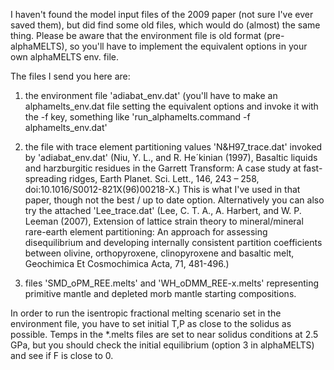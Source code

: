 I haven't found the model input files of the 2009 paper (not sure I've ever saved them), but did find some old files, which would do (almost) the same thing. Please be aware that the environment file is old format (pre-alphaMELTS), so you'll have to implement the equivalent options in your own alphaMELTS env. file.

The files I send you here are:

1. the environment file 'adiabat_env.dat' (you'll have to make an alphamelts_env.dat file setting the equivalent options and invoke it with the -f key, something like 'run_alphamelts.command -f alphamelts_env.dat'

2. the file with trace element partitioning values 'N&H97_trace.dat' invoked by 'adiabat_env.dat' (Niu, Y. L., and R. He´kinian (1997), Basaltic liquids and harzburgitic residues in the Garrett Transform: A case study at fast-spreading ridges, Earth Planet. Sci. Lett., 146, 243 – 258, doi:10.1016/S0012-821X(96)00218-X.) This is what I've used in that paper, though not the best / up to date option. Alternatively you can also try the attached 'Lee_trace.dat' (Lee, C. T. A., A. Harbert, and W. P. Leeman (2007), Extension of lattice strain theory to mineral/mineral rare-earth element partitioning: An approach for assessing disequilibrium and developing internally consistent partition coefficients between olivine, orthopyroxene, clinopyroxene and basaltic melt, Geochimica Et Cosmochimica Acta, 71, 481-496.)

3. files 'SMD_oPM_REE.melts' and 'WH_oDMM_REE-x.melts' representing primitive mantle and depleted morb mantle starting compositions.

In order to run the isentropic fractional melting scenario set in the environment file, you have to set initial T,P as close to the solidus as possible. Temps in the *.melts files are set to near solidus conditions at 2.5 GPa, but you should check the initial equilibrium (option 3 in alphaMELTS) and see if F is close to 0. 

